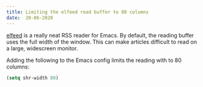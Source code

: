 ```yaml
---
title: Limiting the elfeed read buffer to 80 columns
date:  20-06-2020
---
```


[elfeed](https://github.com/skeeto/elfeed) is a really neat RSS reader for
Emacs. By default, the reading buffer uses the full width of the window. This
can make articles difficult to read on a large, widescreen monitor.

Adding the following to the Emacs config limits the reading with to 80 columns:

```lisp
(setq shr-width 80)
```
